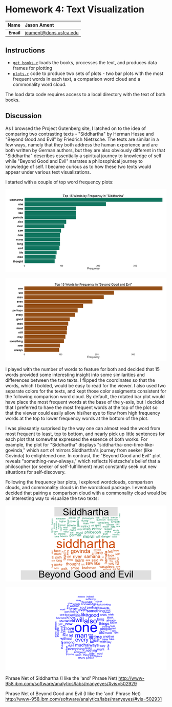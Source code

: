 Homework 4: Text Visualization
==============================

| **Name**  | Jason Ament  |
|----------:|:-------------|
| **Email** | jeament@dons.usfca.edu |

## Instructions ##

- [`get_books.r`](get_books.r) loads the books, processes the text, and produces data frames for plotting
- [`plots.r`](plots.r) code to produce two sets of plots - two bar plots with the most frequent words in each text, a comparison word cloud and a commonality word cloud.

The load data code requires access to a local directory with the text of both books.


## Discussion ##

As I browsed the Project Gutenberg site, I latched on to the idea of comparing two contrasting texts - "Siddhartha" by Herman Hesse and "Beyond Good and Evil" by Friedrich Nietzsche.  The texts are similar in a few ways, namely that they both address the human experience and are both written by German authors, but they are also obviously different in that "Siddhartha" describes essentially a spiritual journey to knowledge of self while "Beyond Good and Evil" narrates a philosophical journey to knowledge of self.  I became curious as to how these two texts would appear under various text visualizations.

I started with a couple of top word frequency plots:

![siddhartha frequency plot](SidFreq.png)

![bge frequency plot](BgeFreq.png)


I played with the number of words to feature for both and decided that 15 words provided some interesting insight into some similarities and differences between the two texts.  I flipped the coordinates so that the words, which I bolded, would be easy to read for the viewer.  I also used two separate colors for the texts, and kept those color assigments consistent for the following comparison word cloud.  By default, the rotated bar plot would have place the most frequent words at the base of the y-axis, but I decided that I preferred to have the most frequent words at the top of the plot so that the viewer could easily allow his/her eye to flow from high frequency words at the top to lower frequency words at the bottom of the plot.  

I was pleasantly surprised by the way one can almost read the word from most frequent to least, top to bottom, and nearly pick up little sentences for each plot that somewhat expressed the essence of both works.  For example, the plot for "Siddhartha" displays "siddhartha-one-time-like-govinda," which sort of mirrors Siddhartha's journey from seeker (like Govinda) to enlightened one.  In contrast, the "Beyond Good and Evil" plot reveals "something-new-always," which reflects Nietzsche's belief that a philosopher (or seeker of self-fulfillment) must constantly seek out new situations for self-discovery.  

Following the frequency bar plots, I explored wordclouds, comparison clouds, and commonality clouds in the wordcloud package.  I eventually decided that pairing a comparison cloud with a commonality cloud would be an interesting way to visualize the two texts:

![comparison cloud](comp_cloud.png)

![commonality](commonality.png)




Phrase Net of Siddhartha (I like the 'and' Phrase Net)
http://www-958.ibm.com/software/analytics/labs/manyeyes/#vis=502929

Phrase Net of Beyond Good and Evil (I like the 'and' Phrase Net)
http://www-958.ibm.com/software/analytics/labs/manyeyes/#vis=502931

